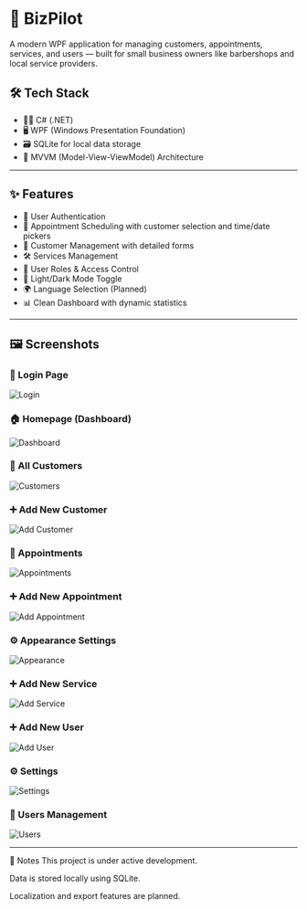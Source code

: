 # 🚀 BizPilot

A modern WPF application for managing customers, appointments, services, and users — built for small business owners like barbershops and local service providers.

## 🛠️ Tech Stack

- 👨‍💻 C# (.NET)
- 🖥️ WPF (Windows Presentation Foundation)
- 🗃️ SQLite for local data storage
- 📐 MVVM (Model-View-ViewModel) Architecture

---

## ✨ Features

- 🔐 User Authentication
- 📅 Appointment Scheduling with customer selection and time/date pickers
- 👥 Customer Management with detailed forms
- 🛠️ Services Management
- 👤 User Roles & Access Control
- 🎨 Light/Dark Mode Toggle
- 🌍 Language Selection (Planned)
- 📊 Clean Dashboard with dynamic statistics

---

## 🖼️ Screenshots

### 🔐 Login Page
![Login](screenshots/login.png)

### 🏠 Homepage (Dashboard)
![Dashboard](screenshots/homepage.png)

### 👥 All Customers
![Customers](screenshots/allCustomers.png)

### ➕ Add New Customer
![Add Customer](screenshots/AddNewCustomer.png)

### 📅 Appointments
![Appointments](screenshots/Appointments.png)

### ➕ Add New Appointment
![Add Appointment](screenshots/AddNewAppointment.png)

### ⚙️ Appearance Settings
![Appearance](screenshots/Appearance.png)

### ➕ Add New Service
![Add Service](screenshots/AddNewService.png)

### ➕ Add New User
![Add User](screenshots/AddNewUser.png)

### ⚙️ Settings
![Settings](screenshots/Setting.png)

### 👤 Users Management
![Users](screenshots/Users.png)

---

📌 Notes
This project is under active development.

Data is stored locally using SQLite.

Localization and export features are planned.
